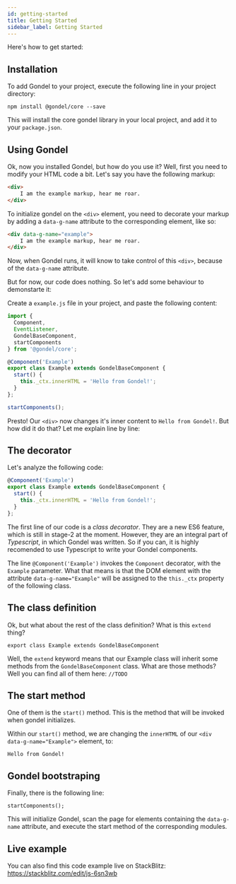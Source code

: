 ```yaml
---
id: getting-started
title: Getting Started
sidebar_label: Getting Started
---
```


Here's how to get started:

## Installation

To add Gondel to your project, execute the following line in your project directory:

`npm install @gondel/core --save`

This will install the core gondel library in your local project, and add it to your `package.json`.

## Using Gondel

Ok, now you installed Gondel, but how do you use it?
Well, first you need to modify your HTML code a bit. Let's say you have the following markup:

```html
<div>
    I am the example markup, hear me roar.
</div>
```

To initialize gondel on the `<div>` element, you need to decorate your markup by adding a `data-g-name` attribute to the corresponding element, like so:

```html
<div data-g-name="example">
    I am the example markup, hear me roar.
</div>
```

Now, when Gondel runs, it will know to take control of this `<div>`, because of the `data-g-name` attribute.

But for now, our code does nothing. So let's add some behaviour to demonstarte it:

Create a `example.js` file in your project, and paste the following content:
```javascript
import {
  Component,
  EventListener,
  GondelBaseComponent,
  startComponents
} from '@gondel/core';

@Component('Example')
export class Example extends GondelBaseComponent {
  start() {
    this._ctx.innerHTML = 'Hello from Gondel!';
  }
};

startComponents();
```


Presto! Our `<div>` now changes it's inner content to `Hello from Gondel!`. But how did it do that? Let me explain line by line:

## The decorator

Let's analyze the following code:

```javascript
@Component('Example')
export class Example extends GondelBaseComponent {
  start() {
    this._ctx.innerHTML = 'Hello from Gondel!';
  }
};
```

The first line of our code is a *class decorator*. They are a new ES6 feature, which is still in stage-2 at the moment. However, they are an integral part of *Typescript*, in which Gondel was written. So if you can, it is highly recomended to use Typescript to write your Gondel components.

The line 
`@Component('Example')` invokes the `Component` decorator, with the `Example` parameter. What that means is that the DOM element with the attribute `data-g-name="Example"` will be assigned to the `this._ctx` property of the following class.

## The class definition
Ok, but what about the rest of the class definition? What is this `extend` thing?

`export class Example extends GondelBaseComponent`

Well, the `extend` keyword means that our Example class will inherit some methods from the `GondelBaseComponent` class. What are those methods? Well you can find all of them here: `//TODO`

## The start method
One of them is the `start()` method. This is the method that will be invoked when gondel initializes.

Within our `start()` method, we are changing the `innerHTML` of our `<div data-g-name="Example">` element, to:

`Hello from Gondel!`


## Gondel bootstraping
Finally, there is the following line:

`startComponents();`

This will initialize Gondel, scan the page for elements containing the `data-g-name` attribute, and execute the start method of the corresponding modules.

## Live example
You can also find this code example live on StackBlitz:
https://stackblitz.com/edit/js-6sn3wb
